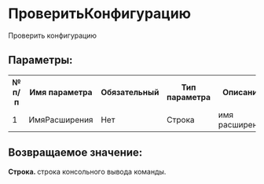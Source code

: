 ﻿
<h1>ПроверитьКонфигурацию</h1>
<p class="funcdesc">Проверить конфигурацию<br /></p><h2>Параметры:</h2><table>
<tr>
  <th height="16" width="10%"><b>№ п/п</b></th>
  <th height="16" width="20%"><b>Имя параметра</b></th>
  <th height="16" width="10%"><b>Обязательный</b></th>
  <th height="16" width="20%"><b>Тип параметра</b></th>
  <th height="16" width="40%"><b>Описание</b></th>	
</tr><tr>
  <td >1</td>
  <td >ИмяРасширения</td>
  <td >Нет</td>
  <td >Строка</td>
  <td >имя расширения</td>	
</tr></table><h2>Возвращаемое значение:</h2>
<b>Строка. </b>строка консольного вывода команды.<br />
